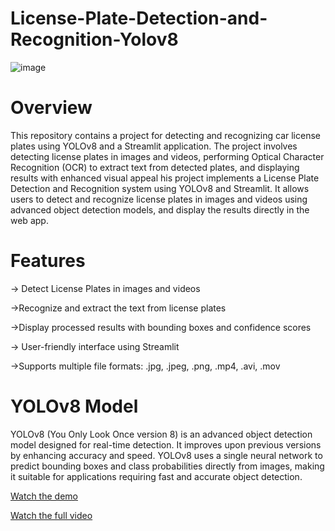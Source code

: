# License-Plate-Detection-and-Recognition-Yolov8

![image](https://github.com/user-attachments/assets/b05455f2-4424-43c5-92fa-5742d7448710)

# Overview
This repository contains a project for detecting and recognizing car license plates using YOLOv8 and a Streamlit application. The project involves detecting license plates in images and videos, performing Optical Character Recognition (OCR) to extract text from detected plates, and displaying results with enhanced visual appeal
his project implements a License Plate Detection and Recognition system using YOLOv8 and Streamlit. It allows users to detect and recognize license plates in images and videos using advanced object detection models, and display the results directly in the web app.

# Features
-> Detect License Plates in images and videos

->Recognize and extract the text from license plates

->Display processed results with bounding boxes and confidence scores

-> User-friendly interface using Streamlit

->Supports multiple file formats: .jpg, .jpeg, .png, .mp4, .avi, .mov

# YOLOv8 Model
YOLOv8 (You Only Look Once version 8) is an advanced object detection model designed for real-time detection. 
It improves upon previous versions by enhancing accuracy and speed. YOLOv8 uses a single neural network to predict bounding boxes and class probabilities directly from images, making it suitable for applications requiring fast and accurate object detection.


[Watch the demo](output/ed2a95dc3be8bd80e1e81786583ff0cc5920080847ebf493686b7677.mp4)

[Watch the full video](output/ed2a95dc3be8bd80e1e81786583ff0cc5920080847ebf493686b7677.mp4)
